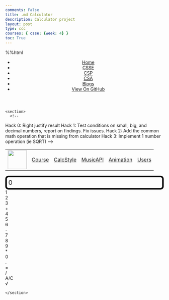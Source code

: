 ```yaml
---
comments: False
title: .md Calculator
description: Calculator project
layout: post
type: ccc
courses: { csse: {week: 4} }
toc: True
--- 
```


%%html
<!DOCTYPE html>
<html lang="en-US"><head>
  <meta charset="utf-8">
  <meta http-equiv="X-UA-Compatible" content="IE=edge">

<!-- Begin Jekyll SEO tag v2.8.0 -->
<title>JS Calculator | Compci Blogs</title>
<meta name="generator" content="Jekyll v3.9.3" />
<meta property="og:title" content="JS Calculator" />
<meta property="og:locale" content="en_US" />
<meta name="description" content="A common way to become familiar with a language is to build a calculator. This calculator shows off button with actions." />
<meta property="og:description" content="A common way to become familiar with a language is to build a calculator. This calculator shows off button with actions." />
<link rel="canonical" href="http://localhost:4000/teacher/techtalk/home_style" />
<meta property="og:url" content="http://localhost:4000/teacher/techtalk/home_style" />
<meta property="og:site_name" content="Compci Blogs" />
<meta property="og:type" content="article" />
<meta property="article:published_time" content="2023-08-23T00:00:00+00:00" />
<meta name="twitter:card" content="summary" />
<meta property="twitter:title" content="JS Calculator" />
<script type="application/ld+json">
{"@context":"https://schema.org","@type":"BlogPosting","dateModified":"2023-08-23T00:00:00+00:00","datePublished":"2023-08-23T00:00:00+00:00","description":"A common way to become familiar with a language is to build a calculator. This calculator shows off button with actions.","headline":"JS Calculator","mainEntityOfPage":{"@type":"WebPage","@id":"http://localhost:4000/teacher/techtalk/home_style"},"url":"http://localhost:4000/teacher/techtalk/home_style"}</script>
<!-- End Jekyll SEO tag -->

  <link rel="stylesheet" href="/teacher/assets/css/style.css?v=6f14cd60bf771b6c25cf0c672394a0a36e65dca9">
  <script src="https://code.jquery.com/jquery-1.12.4.min.js" integrity="sha256-ZosEbRLbNQzLpnKIkEdrPv7lOy9C27hHQ+Xp8a4MxAQ=" crossorigin="anonymous"></script>

  <script src="/teacher/assets/js/respond.js"></script>

    
  <meta name="viewport" content="width=device-width, initial-scale=1, user-scalable=no">
  <!-- start custom head snippets, customize with your own _includes/head-custom.html file -->

<!-- Setup theme-color -->
<!-- start theme color meta headers -->
<meta name="theme-color" content="#353535">
<meta name="msapplication-navbutton-color" content="#353535">
<meta name="apple-mobile-web-app-status-bar-style" content="black-translucent">
<!-- end theme color meta headers -->


<!-- Setup Google Analytics -->



<!-- You can set your favicon here -->
<!-- link rel="shortcut icon" type="image/x-icon" href="/teacher/favicon.ico" -->

<!-- end custom head snippets -->

</head><body>

  <div class="wrapper">
    <header><header class="site-header">

  <div id="header">
    <nav>
      <ul>
        <li class="fork"><a href="/teacher/">Home</a></li>
        <li class="fork"><a href="/teacher/csse">CSSE</a></li>
        <li class="fork"><a href="/teacher/csp">CSP</a></li>
        <li class="fork"><a href="/teacher/csa">CSA</a></li>
        <li class="fork"><a href="/teacher/blogs">Blogs</a></li>
        <li class="title"><a href="https://github.com/nighthawkcoders/teacher#readme">View On GitHub</a></li>
      </ul>
    </nav>
  </div><!-- end header -->
</header></header>


    <section>
      <!-- 
Hack 0: Right justify result
Hack 1: Test conditions on small, big, and decimal numbers, report on findings. Fix issues.
Hack 2: Add the common math operation that is missing from calculator
Hack 3: Implement 1 number operation (ie SQRT) 
-->

<!-- 
HTML implementation of the calculator. 
-->

<table>
    <tr>
        <td><img src="/teacher//images/logo.png" height="60" title="Frontend" alt="" /></td>
        <td><a href="/teacher/index">Course</a></td>
        <td><a href="/teacher/techtalk/home_style">CalcStyle</a></td>
        <td><a href="/teacher/frontend/home_table">MusicAPI</a></td>
        <td><a href="/teacher/frontend/home_motion">Animation</a></td>
        <td><a href="/teacher/devops/cloud_database">Users</a></td>
    </tr>
</table>

<!-- 
    Style and Action are aligned with HRML class definitions
    style.css contains majority of style definition (number, operation, clear, and equals)
    - The div calculator-container sets 4 elements to a row
    Background is credited to Vanta JS and is implemented at bottom of this page
-->
<style>
  .calculator-output {
    /* calulator output 
      top bar shows the results of the calculator;
      result to take up the entirety of the first row;
      span defines 4 columns and 1 row
    */
    grid-column: span 4;
    grid-row: span 1;
  
    border-radius: 10px;
    padding: 0.25em;
    font-size: 20px;
    border: 5px solid black;
  
    display: flex;
    align-items: center;
  }
</style>

<!-- Add a container for the animation -->
<div id="animation">
  <div class="calculator-container">
      <!--result-->
      <div class="calculator-output" id="output">0</div>
      <!--row 1-->
      <div class="calculator-number">1</div>
      <div class="calculator-number">2</div>
      <div class="calculator-number">3</div>
      <div class="calculator-operation">+</div>
      <!--row 2-->
      <div class="calculator-number">4</div>
      <div class="calculator-number">5</div>
      <div class="calculator-number">6</div>
      <div class="calculator-operation">-</div>
      <!--row 3-->
      <div class="calculator-number">7</div>
      <div class="calculator-number">8</div>
      <div class="calculator-number">9</div>
      <div class="calculator-operation">*</div>
      <!--row 4-->
      <div class="calculator-number">0</div>
      <div class="calculator-number">.</div>
      <div class="calculator-equals">=</div>
      <div class="calculator-operation">/</div>
      <!--row 5-->
      <div class="calculator-clear">A/C</div>
      <div class="calculator-clear"></div>
      <div class="calculator-clear"></div>
      <div class="calculator-operation">√</div>
  </div>
</div>

<!-- JavaScript (JS) implementation of the calculator. -->
<script>
// initialize important variables to manage calculations
var firstNumber = null;
var operator = null;
var nextReady = true;
// build objects containing key elements
const output = document.getElementById("output");
const numbers = document.querySelectorAll(".calculator-number");
const operations = document.querySelectorAll(".calculator-operation");
const clear = document.querySelectorAll(".calculator-clear");
const equals = document.querySelectorAll(".calculator-equals");

// Number buttons listener
numbers.forEach(button => {
  button.addEventListener("click", function() {
    number(button.textContent);
  });
});

// Number action
function number (value) { // function to input numbers into the calculator
    if (value != ".") {
        if (nextReady == true) { // nextReady is used to tell the computer when the user is going to input a completely new number
            output.innerHTML = value;
            if (value != "0") { // if statement to ensure that there are no multiple leading zeroes
                nextReady = false;
            }
        } else {
            output.innerHTML = output.innerHTML + value; // concatenation is used to add the numbers to the end of the input
        }
    } else { // special case for adding a decimal; can't have two decimals
        if (output.innerHTML.indexOf(".") == -1) {
            output.innerHTML = output.innerHTML + value;
            nextReady = false;
        }
    }
}

// Operation buttons listener
operations.forEach(button => {
  button.addEventListener("click", function() {
    operation(button.textContent);
  });
});

// Operator action
function operation (choice) { // function to input operations into the calculator
    if (firstNumber == null) { // once the operation is chosen, the displayed number is stored into the variable firstNumber
        firstNumber = parseInt(output.innerHTML);
        nextReady = true;
        operator = choice;
        return; // exits function
    }
    // occurs if there is already a number stored in the calculator
    firstNumber = calculate(firstNumber, parseFloat(output.innerHTML)); 
    operator = choice;
    output.innerHTML = firstNumber.toString();
    nextReady = true;
}

// Calculator
function calculate (first, second) { // function to calculate the result of the equation
    let result = 0;
    switch (operator) {
        case "+":
            result = first + second;
            break;
        case "-":
            result = first - second;
            break;
        case "*":
            result = first * second;
            break;
        case "/":
            result = first / second;
            break;
        case "√":
            result = Math.pow(first, 1/second);
            break;
        default: 
            break;
    }
    return result;
}

// Equals button listener
equals.forEach(button => {
  button.addEventListener("click", function() {
    equal();
  });
});

// Equal action
function equal () { // function used when the equals button is clicked; calculates equation and displays it
    firstNumber = calculate(firstNumber, parseFloat(output.innerHTML));
    output.innerHTML = firstNumber.toString();
    nextReady = true;
}

// Clear button listener
clear.forEach(button => {
  button.addEventListener("click", function() {
    clearCalc();
  });
});

// A/C action
function clearCalc () { // clears calculator
    firstNumber = null;
    output.innerHTML = "0";
    nextReady = true;
}
</script>

<!-- 
Vanta animations just for fun, load JS onto the page
-->
<script src="/teacher/assets/js/three.r119.min.js"></script>

<script src="/teacher/assets/js/vanta.halo.min.js"></script>

<script src="/teacher/assets/js/vanta.birds.min.js"></script>

<script src="/teacher/assets/js/vanta.net.min.js"></script>

<script src="/teacher/assets/js/vanta.rings.min.js"></script>

<script>
// setup vanta scripts as functions
var vantaInstances = {
  halo: VANTA.HALO,
  birds: VANTA.BIRDS,
  net: VANTA.NET,
  rings: VANTA.RINGS
};

// obtain a random vanta function
var vantaInstance = vantaInstances[Object.keys(vantaInstances)[Math.floor(Math.random() * Object.keys(vantaInstances).length)]];

// run the animation
vantaInstance({
  el: "#animation",
  mouseControls: true,
  touchControls: true,
  gyroControls: false
});
</script>


    </section>

  </div>

</body>


</html>